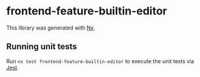 # frontend-feature-builtin-editor

This library was generated with [Nx](https://nx.dev).

## Running unit tests

Run `nx test frontend-feature-builtin-editor` to execute the unit tests via [Jest](https://jestjs.io).
